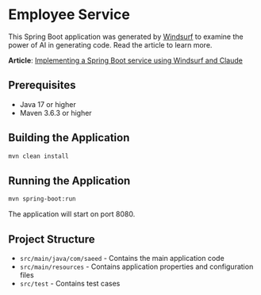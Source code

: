 # Employee Service

This Spring Boot application was generated by [Windsurf](https://codeium.com/windsurf) to examine the power of AI in generating code. Read the article to learn more.

**Article**: [Implementing a Spring Boot service using Windsurf and Claude](https://itnext.io/implementing-a-spring-boot-service-using-windsurf-and-claude-da1843703617)

## Prerequisites
- Java 17 or higher
- Maven 3.6.3 or higher

## Building the Application
```bash
mvn clean install
```

## Running the Application
```bash
mvn spring-boot:run
```

The application will start on port 8080.

## Project Structure
- `src/main/java/com/saeed` - Contains the main application code
- `src/main/resources` - Contains application properties and configuration files
- `src/test` - Contains test cases
